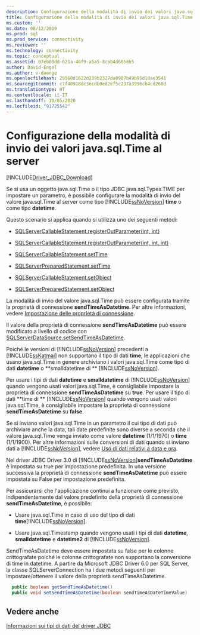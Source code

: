 ```yaml
---
description: Configurazione della modalità di invio dei valori java.sql.Time al server
title: Configurazione della modalità di invio dei valori java.sql.Time al server | Microsoft Docs
ms.custom: ''
ms.date: 08/12/2019
ms.prod: sql
ms.prod_service: connectivity
ms.reviewer: ''
ms.technology: connectivity
ms.topic: conceptual
ms.assetid: 07eb00dd-621a-46f9-a5a5-8cab4d6058b5
author: David-Engel
ms.author: v-daenge
ms.openlocfilehash: 29560d1622d239b2327da0907b49b95d10ae3541
ms.sourcegitcommit: c7f40918dc3ecdb0ed2ef5c237a3996cb4cd268d
ms.translationtype: HT
ms.contentlocale: it-IT
ms.lasthandoff: 10/05/2020
ms.locfileid: "91725542"
---
```

# <a name="configuring-how-javasqltime-values-are-sent-to-the-server"></a>Configurazione della modalità di invio dei valori java.sql.Time al server
[!INCLUDE[Driver_JDBC_Download](../../includes/driver_jdbc_download.md)]

  Se si usa un oggetto java.sql.Time o il tipo JDBC java.sql.Types.TIME per impostare un parametro, è possibile configurare la modalità di invio del valore java.sql.Time al server come tipo [!INCLUDE[ssNoVersion](../../includes/ssnoversion-md.md)] **time** o come tipo **datetime**.  
  
 Questo scenario si applica quando si utilizza uno dei seguenti metodi:  
  
-   [SQLServerCallableStatement.registerOutParameter(int, int)](../../connect/jdbc/reference/registeroutparameter-method-int-int.md)  
  
-   [SQLServerCallableStatement.registerOutParameter(int, int, int)](../../connect/jdbc/reference/registeroutparameter-method-int-int-int.md)  
  
-   [SQLServerCallableStatement.setTime](../../connect/jdbc/reference/settime-method-sqlservercallablestatement.md)  
  
-   [SQLServerPreparedStatement.setTime](../../connect/jdbc/reference/settime-method-sqlserverpreparedstatement.md)  
  
-   [SQLServerCallableStatement.setObject](../../connect/jdbc/reference/setobject-method-sqlservercallablestatement.md)  
  
-   [SQLServerPreparedStatement.setObject](../../connect/jdbc/reference/setobject-method-sqlserverpreparedstatement.md)  
  
 La modalità di invio del valore java.sql.Time può essere configurata tramite la proprietà di connessione **sendTimeAsDatetime**. Per altre informazioni, vedere [Impostazione delle proprietà di connessione](../../connect/jdbc/setting-the-connection-properties.md).  
  
 Il valore della proprietà di connessione **sendTimeAsDatetime** può essere modificato a livello di codice con [SQLServerDataSource.setSendTimeAsDatetime](../../connect/jdbc/reference/setsendtimeasdatetime-method-sqlserverdatasource.md).  
  
 Poiché le versioni di [!INCLUDE[ssNoVersion](../../includes/ssnoversion-md.md)] precedenti a [!INCLUDE[ssKatmai](../../includes/sskatmai_md.md)] non supportano il tipo di dati **time**, le applicazioni che usano java.sql.Time in genere archiviano i valori java.sql.Time come tipo di dati **datetime** o **smalldatetime di ** [!INCLUDE[ssNoVersion](../../includes/ssnoversion-md.md)].  
  
 Per usare i tipi di dati **datetime** e **smalldatetime** di [!INCLUDE[ssNoVersion](../../includes/ssnoversion-md.md)] quando vengono usati valori java.sql.Time, è consigliabile impostare la proprietà di connessione **sendTimeAsDatetime** su **true**. Per usare il tipo di dati **time di ** [!INCLUDE[ssNoVersion](../../includes/ssnoversion-md.md)] quando vengono usati valori java.sql.Time, è consigliabile impostare la proprietà di connessione **sendTimeAsDatetime** su **false**.  
  
 Se si inviano valori java.sql.Time in un parametro il cui tipo di dati può archiviare anche la data, tali date predefinite sono diverse a seconda che il valore java.sql.Time venga inviato come valore **datetime** (1/1/1970) o **time** (1/1/1900). Per altre informazioni sulle conversioni di dati quando si inviano dati a [!INCLUDE[ssNoVersion](../../includes/ssnoversion-md.md)], vedere [Uso di dati relativi a data e ora](/previous-versions/sql/sql-server-2008-r2/ms180878(v=sql.105)).  
  
 Nel driver JDBC Driver 3.0 di [!INCLUDE[ssNoVersion](../../includes/ssnoversion-md.md)]**sendTimeAsDatetime** è impostata su true per impostazione predefinita. In una versione successiva la proprietà di connessione **sendTimeAsDatetime** può essere impostata su False per impostazione predefinita.  
  
 Per assicurarsi che l'applicazione continui a funzionare come previsto, indipendentemente dal valore predefinito della proprietà di connessione **sendTimeAsDatetime**, è possibile:  
  
-   Usare java.sql.Time in caso di uso del tipo di dati **time**[!INCLUDE[ssNoVersion](../../includes/ssnoversion-md.md)].  
  
-   Usare java.sql.Timestamp quando vengono usati i tipi di dati **datetime**, **smalldatetime** e **datetime2** di [!INCLUDE[ssNoVersion](../../includes/ssnoversion-md.md)].  
  
SendTimeAsDatetime deve essere impostata su false per le colonne crittografate poiché le colonne crittografate non supportano la conversione di time in datetime. A partire da Microsoft JDBC Driver 6.0 per SQL Server, la classe SQLServerConnection ha i due metodi seguenti per impostare/ottenere il valore della proprietà sendTimeAsDatetime.

```java
  public boolean getSendTimeAsDatetime()
  public void setSendTimeAsDatetime(boolean sendTimeAsDateTimeValue)
```
  
## <a name="see-also"></a>Vedere anche
 [Informazioni sui tipi di dati del driver JDBC](../../connect/jdbc/understanding-the-jdbc-driver-data-types.md)  
  
